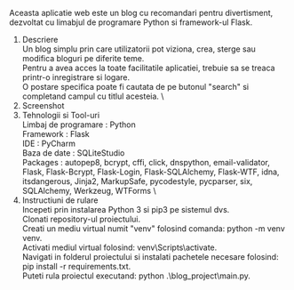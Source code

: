 Aceasta aplicatie web este un blog cu recomandari pentru divertisment, dezvoltat cu limabjul de programare Python si framework-ul Flask. 
1. Descriere \
    Un blog simplu prin care utilizatorii pot viziona, crea, sterge sau modifica bloguri pe diferite teme. \
    Pentru a avea acces la toate facilitatile aplicatiei, trebuie sa se treaca printr-o inregistrare si logare. \
    O postare specifica poate fi cautata de pe butonul "search" si completand campul cu titlul acesteia. \
2. Screenshot 
3. Tehnologii si Tool-uri \
    Limbaj de programare : Python \
    Framework : Flask \
    IDE : PyCharm \
    Baza de date : SQLiteStudio \
    Packages : autopep8, bcrypt, cffi, click, dnspython, email-validator, Flask, Flask-Bcrypt, Flask-Login, Flask-SQLAlchemy, Flask-WTF, idna, itsdangerous, Jinja2, MarkupSafe, pycodestyle, pycparser, six, SQLAlchemy, Werkzeug, WTForms \
4. Instructiuni de rulare \
Incepeti prin instalarea Python 3 si pip3 pe sistemul dvs.\
Clonati repository-ul proiectului.\
Creati un mediu virtual numit "venv" folosind comanda: python -m venv venv.\
Activati mediul virtual folosind: venv\Scripts\activate.\
Navigati in folderul proiectului si instalati pachetele necesare folosind: pip install -r requirements.txt.\
Puteti rula proiectul executand: python .\blog_project\main.py.
